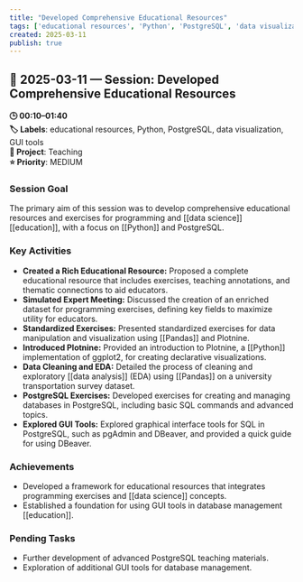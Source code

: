 ```yaml
---
title: "Developed Comprehensive Educational Resources"
tags: ['educational resources', 'Python', 'PostgreSQL', 'data visualization', 'GUI tools']
created: 2025-03-11
publish: true
---
```


## 📅 2025-03-11 — Session: Developed Comprehensive Educational Resources

**🕒 00:10–01:40**  
**🏷️ Labels**: educational resources, Python, PostgreSQL, data visualization, GUI tools  
**📂 Project**: Teaching  
**⭐ Priority**: MEDIUM  


### Session Goal
The primary aim of this session was to develop comprehensive educational resources and exercises for programming and [[data science]] [[education]], with a focus on [[Python]] and PostgreSQL.

### Key Activities
- **Created a Rich Educational Resource:** Proposed a complete educational resource that includes exercises, teaching annotations, and thematic connections to aid educators.
- **Simulated Expert Meeting:** Discussed the creation of an enriched dataset for programming exercises, defining key fields to maximize utility for educators.
- **Standardized Exercises:** Presented standardized exercises for data manipulation and visualization using [[Pandas]] and Plotnine.
- **Introduced Plotnine:** Provided an introduction to Plotnine, a [[Python]] implementation of ggplot2, for creating declarative visualizations.
- **Data Cleaning and EDA:** Detailed the process of cleaning and exploratory [[data analysis]] (EDA) using [[Pandas]] on a university transportation survey dataset.
- **PostgreSQL Exercises:** Developed exercises for creating and managing databases in PostgreSQL, including basic SQL commands and advanced topics.
- **Explored GUI Tools:** Explored graphical interface tools for SQL in PostgreSQL, such as pgAdmin and DBeaver, and provided a quick guide for using DBeaver.

### Achievements
- Developed a framework for educational resources that integrates programming exercises and [[data science]] concepts.
- Established a foundation for using GUI tools in database management [[education]].

### Pending Tasks
- Further development of advanced PostgreSQL teaching materials.
- Exploration of additional GUI tools for database management.
